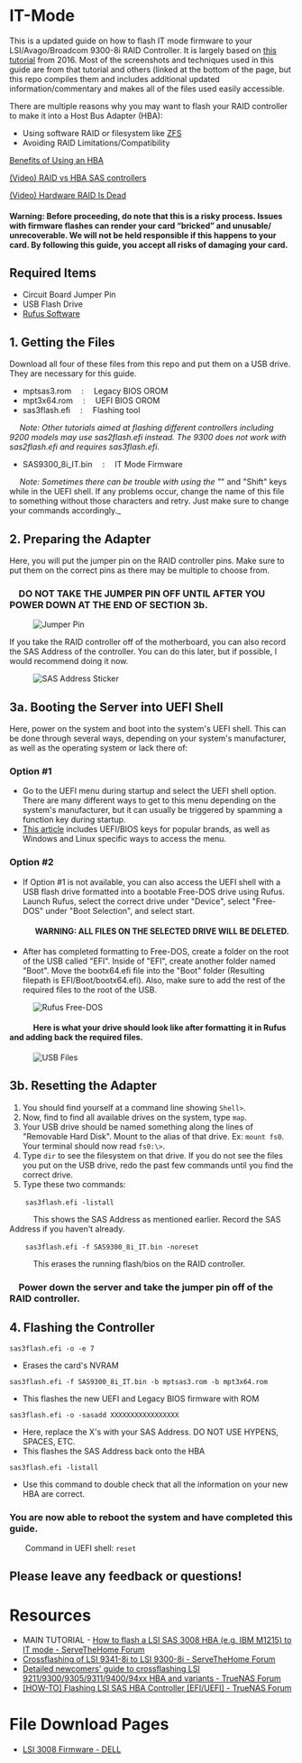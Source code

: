 # IT-Mode
This is a updated guide on how to flash IT mode firmware to your LSI/Avago/Broadcom 9300-8i RAID Controller. It is largely based on [this tutorial](https://www.servethehome.com/flash-lsi-sas-3008-hba-e-g-ibm-m1215-mode/) from 2016. Most of the screenshots and techniques used in this guide are from that tutorial and others (linked at the bottom of the page, but this repo compiles them and includes additional updated information/commentary and makes all of the files used easily accessible.

There are multiple reasons why you may want to flash your RAID controller to make it into a Host Bus Adapter (HBA):
- Using software RAID or filesystem like [ZFS](https://itsfoss.com/what-is-zfs/ "What is ZFS?")
- Avoiding RAID Limitations/Compatibility

[Benefits of Using an HBA](https://www.truenas.com/community/resources/whats-all-the-noise-about-hbas-and-why-cant-i-use-a-raid-controller.139/)

[(Video) RAID vs HBA SAS controllers](https://youtu.be/xEbQohy6v8U)

[(Video) Hardware RAID Is Dead](https://www.youtube.com/watch?v=l55GfAwa8RI)

#### Warning: Before proceeding, do note that this is a risky process. Issues with firmware flashes can render your card “bricked” and unusable/ unrecoverable. We will not be held responsible if this happens to your card. By following this guide, you accept all risks of damaging your card.

## Required Items
- Circuit Board Jumper Pin
- USB Flash Drive
- [Rufus Software](https://rufus.ie/en/ "Rufus")


## 1. Getting the Files
Download all four of these files from this repo and put them on a USB drive. They are necessary for this guide.

- mptsas3.rom&emsp;        :&emsp;      Legacy BIOS OROM
- mpt3x64.rom&emsp;        :&emsp;      UEFI BIOS OROM
- sas3flash.efi&emsp;      :&emsp;      Flashing tool

&emsp; _Note: Other tutorials aimed at flashing different controllers including 9200 models may use sas2flash.efi instead. The 9300 does not work with sas2flash.efi and requires sas3flash.efi._
- SAS9300_8i_IT.bin&emsp;  :&emsp;      IT Mode Firmware

&emsp; _Note: Sometimes there can be trouble with using the "_" and "Shift" keys while in the UEFI shell. If any problems occur, change the name of this file to something without those characters and retry. Just make sure to change your commands accordingly._

## 2. Preparing the Adapter
Here, you will put the jumper pin on the RAID controller pins. Make sure to put them on the correct pins as there may be multiple to choose from.

### &emsp;DO NOT TAKE THE JUMPER PIN OFF UNTIL AFTER YOU POWER DOWN AT THE END OF SECTION 3b.


&emsp;&emsp;&emsp;![Jumper Pin](images/jumper.jpg)

If you take the RAID controller off of the motherboard, you can also record the SAS Address of the controller. You can do this later, but if possible, I would recommend doing it now.

&emsp;&emsp;&emsp;![SAS Address Sticker](images/sasaddress.jpg)

## 3a. Booting the Server into UEFI Shell
Here, power on the system and boot into the system's UEFI shell. This can be done through several ways, depending on your system's manufacturer, as well as the operating system or lack there of:

### Option #1
  - Go to the UEFI menu during startup and select the UEFI shell option. There are many different ways to get to this menu depending on the system's manufacturer, but it can usually be triggered by spamming a function key during startup.
  - [This article](https://www.tomshardware.com/reviews/bios-keys-to-access-your-firmware,5732.html) includes UEFI/BIOS keys for popular brands, as well as Windows and Linux specific ways to access the menu.
### Option #2
  - If Option #1 is not available, you can also access the UEFI shell with a USB flash drive formatted into a bootable Free-DOS drive using Rufus. Launch Rufus, select the correct drive under "Device", select "Free-DOS" under "Boot Selection", and select start.

#### &emsp;&emsp;&emsp; WARNING: ALL FILES ON THE SELECTED DRIVE WILL BE DELETED.
- After has completed formatting to Free-DOS, create a folder on the root of the USB called "EFI". Inside of "EFI", create another folder named "Boot". Move the bootx64.efi file into the "Boot" folder (Resulting filepath is EFI/Boot/bootx64.efi). Also, make sure to add the rest of the required files to the root of the USB.

&emsp;&emsp;&emsp;![Rufus Free-DOS](images/rufus.png)

#### &emsp;&emsp;&emsp;Here is what your drive should look like after formatting it in Rufus and adding back the required files.

&emsp;&emsp;&emsp;![USB Files](images/USB.png)

## 3b. Resetting the Adapter
1. You should find yourself at a command line showing ```Shell>```.
2. Now, find to find all available drives on the system, type ```map```.
3. Your USB drive should be named something along the lines of "Removable Hard Disk". Mount to the alias of that drive. Ex: ```mount fs0```. Your terminal should now read ```fs0:\>```.
4. Type ```dir``` to see the filesystem on that drive. If you do not see the files you put on the USB drive, redo the past few commands until you find the correct drive.
5. Type these two commands:

&emsp;&emsp;```sas3flash.efi -listall```

&emsp;&emsp;&emsp;This shows the SAS Address as mentioned earlier. Record the SAS Address if you haven't already.

&emsp;&emsp;```sas3flash.efi -f SAS9300_8i_IT.bin -noreset```

&emsp;&emsp;&emsp;This erases the running flash/bios on the RAID controller. 

### &emsp;Power down the server and take the jumper pin off of the RAID controller.

## 4. Flashing the Controller
```sas3flash.efi -o -e 7```

- Erases the card's NVRAM

```sas3flash.efi -f SAS9300_8i_IT.bin -b mptsas3.rom -b mpt3x64.rom```
- This flashes the new UEFI and Legacy BIOS firmware with ROM

```sas3flash.efi -o -sasadd XXXXXXXXXXXXXXXXX```
- Here, replace the X's with your SAS Address. DO NOT USE HYPENS, SPACES, ETC.
- This  flashes the SAS Address back onto the HBA

```sas3flash.efi -listall```
- Use this command to double check that all the information on your new HBA are correct.

### You are now able to reboot the system and have completed this guide.

&emsp;&emsp;Command in UEFI shell: ```reset```
## Please leave any feedback or questions! 
# Resources
- MAIN TUTORIAL - [How to flash a LSI SAS 3008 HBA (e.g. IBM M1215) to IT mode - ServeTheHome Forum](https://www.servethehome.com/flash-lsi-sas-3008-hba-e-g-ibm-m1215-mode/)
- [Crossflashing of LSI 9341-8i to LSI 9300-8i - ServeTheHome Forum](https://forums.servethehome.com/index.php?threads/crossflashing-of-lsi-9341-8i-to-lsi-9300-8i-success-but-no-smart-pass-through.3522/)
- [Detailed newcomers' guide to crossflashing LSI 9211/9300/9305/9311/9400/94xx HBA and variants - TrueNAS Forum](https://www.truenas.com/community/resources/detailed-newcomers-guide-to-crossflashing-lsi-9211-9300-9305-9311-9400-94xx-hba-and-variants.54/)
- [[HOW-TO] Flashing LSI SAS HBA Controller [EFI/UEFI] - TrueNAS Forum](https://www.truenas.com/community/threads/how-to-flashing-lsi-sas-hba-controller-efi-uefi.78457/)

# File Download Pages
- [LSI 3008 Firmware - DELL](https://www.dell.com/support/home/en-us/drivers/driversdetails?driverid=jmx6t)
